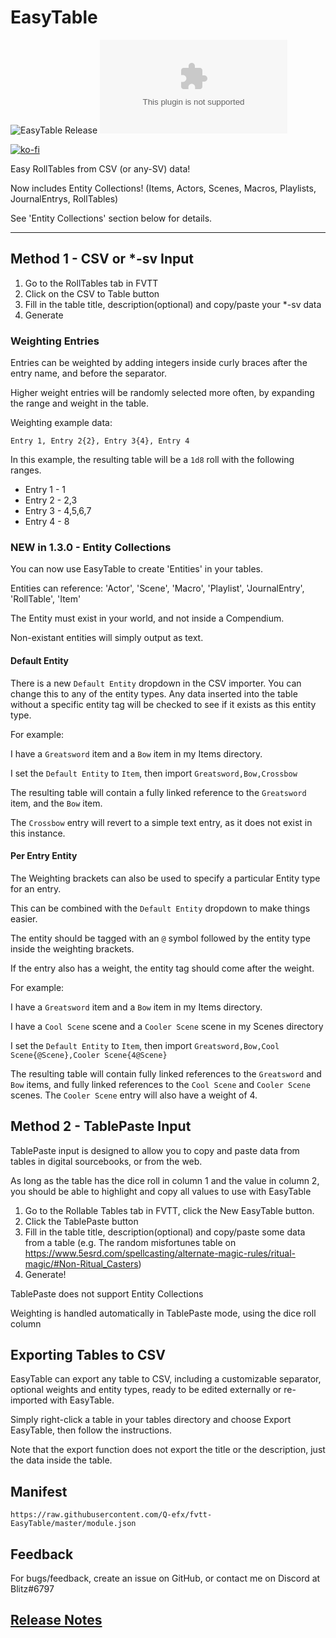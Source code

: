 # EasyTable

![EasyTable Release](https://github.com/BlitzKraig/fvtt-EasyTable/workflows/EasyTable%20Release/badge.svg)
![Latest Release Download Count](https://img.shields.io/github/downloads/BlitzKraig/fvtt-EasyTable/latest/easytable-release.zip)

[![ko-fi](https://www.ko-fi.com/img/githubbutton_sm.svg)](https://ko-fi.com/Q5Q01YIEJ)

Easy RollTables from CSV (or any-SV) data!

Now includes Entity Collections! (Items, Actors, Scenes, Macros, Playlists, JournalEntrys, RollTables)

See 'Entity Collections' section below for details.

---

## Method 1 - CSV or *-sv Input

1. Go to the RollTables tab in FVTT
2. Click on the CSV to Table button
3. Fill in the table title, description(optional) and copy/paste your *-sv data
4. Generate

### Weighting Entries

Entries can be weighted by adding integers inside curly braces after the entry name, and before the separator.

Higher weight entries will be randomly selected more often, by expanding the range and weight in the table.

Weighting example data:

`Entry 1, Entry 2{2}, Entry 3{4}, Entry 4`

In this example, the resulting table will be a `1d8` roll with the following ranges.

* Entry 1 - 1
* Entry 2 - 2,3
* Entry 3 - 4,5,6,7
* Entry 4 - 8

### NEW in 1.3.0 - Entity Collections

You can now use EasyTable to create 'Entities' in your tables.

Entities can reference: 'Actor', 'Scene', 'Macro', 'Playlist', 'JournalEntry', 'RollTable', 'Item'

The Entity must exist in your world, and not inside a Compendium.

Non-existant entities will simply output as text.

#### Default Entity

There is a new `Default Entity` dropdown in the CSV importer. You can change this to any of the entity types. Any data inserted into the table without a specific entity tag will be checked to see if it exists as this entity type.

For example:

I have a `Greatsword` item and a `Bow` item in my Items directory.

I set the `Default Entity` to `Item`, then import `Greatsword,Bow,Crossbow`

The resulting table will contain a fully linked reference to the `Greatsword` item, and the `Bow` item.

The `Crossbow` entry will revert to a simple text entry, as it does not exist in this instance.

#### Per Entry Entity

The Weighting brackets can also be used to specify a particular Entity type for an entry.

This can be combined with the `Default Entity` dropdown to make things easier.

The entity should be tagged with an `@` symbol followed by the entity type inside the weighting brackets.

If the entry also has a weight, the entity tag should come after the weight.

For example:

I have a `Greatsword` item and a `Bow` item in my Items directory.

I have a `Cool Scene` scene and a `Cooler Scene` scene in my Scenes directory

I set the `Default Entity` to `Item`, then import `Greatsword,Bow,Cool Scene{@Scene},Cooler Scene{4@Scene}`

The resulting table will contain fully linked references to the `Greatsword` and `Bow` items, and fully linked references to the `Cool Scene` and `Cooler Scene` scenes. The `Cooler Scene` entry will also have a weight of 4.

## Method 2 - TablePaste Input

TablePaste input is designed to allow you to copy and paste data from tables in digital sourcebooks, or from the web.

As long as the table has the dice roll in column 1 and the value in column 2, you should be able to highlight and copy all values to use with EasyTable

1. Go to the Rollable Tables tab in FVTT, click the New EasyTable button.
2. Click the TablePaste button
3. Fill in the table title, description(optional) and copy/paste some data from a table (e.g. The random misfortunes table on <https://www.5esrd.com/spellcasting/alternate-magic-rules/ritual-magic/#Non-Ritual_Casters>)
4. Generate!

TablePaste does not support Entity Collections

Weighting is handled automatically in TablePaste mode, using the dice roll column

## Exporting Tables to CSV

EasyTable can export any table to CSV, including a customizable separator, optional weights and entity types, ready to be edited externally or re-imported with EasyTable.

Simply right-click a table in your tables directory and choose Export EasyTable, then follow the instructions.

Note that the export function does not export the title or the description, just the data inside the table.

## Manifest

`https://raw.githubusercontent.com/Q-efx/fvtt-EasyTable/master/module.json`

## Feedback

For bugs/feedback, create an issue on GitHub, or contact me on Discord at Blitz#6797

## [Release Notes](./CHANGELOG.md)
